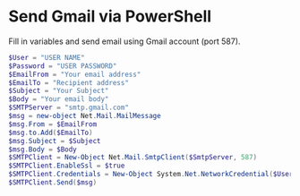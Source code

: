 # Send Gmail via PowerShell

Fill in variables and send email using Gmail account (port 587).

```powershell
$User = "USER NAME"
$Password = "USER PASSWORD"
$EmailFrom = "Your email address"
$EmailTo = "Recipient address"
$Subject = "Your Subject"
$Body = "Your email body"
$SMTPServer = "smtp.gmail.com"
$msg = new-object Net.Mail.MailMessage
$msg.From = $EmailFrom
$msg.to.Add($EmailTo)
$msg.Subject = $Subject
$msg.Body = $Body
$SMTPClient = New-Object Net.Mail.SmtpClient($SmtpServer, 587)
$SMTPClient.EnableSsl = $true
$SMTPClient.Credentials = New-Object System.Net.NetworkCredential($User, $Password)
$SMTPClient.Send($msg)
```